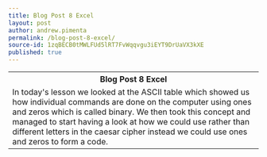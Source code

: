 ```yaml
---
title: Blog Post 8 Excel
layout: post
author: andrew.pimenta
permalink: /blog-post-8-excel/
source-id: 1zqBECB0tMWLFUd5lRT7FvWqqvgu3iEYT9DrUaVX3kXE
published: true
---
```

<table>
  <tr>
    <th>Blog Post 8 Excel</th>
  </tr>
  <tr>
    <td>In today's lesson we looked at the ASCII table which showed us how individual commands are done on the computer using ones and zeros which is called binary. We then took this concept and managed to start having a look at how we could use rather than different letters in the caesar cipher instead we could use ones and zeros to form a code.</td>
  </tr>
</table>


